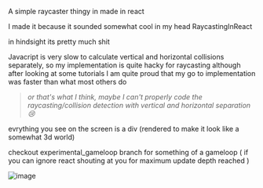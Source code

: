 A simple raycaster thingy in made in react

I made it because it sounded somewhat cool in my head RaycastingInReact 

in hindsight its pretty much shit

Javacript is very slow to calculate vertical and horizontal collisions separately, so my implementation is quite hacky for raycasting although after looking at some tutorials I am quite proud that my go to implementation was faster than what most others do
> <i> or that's what I think, maybe I can't properly code the raycasting/collision detection with vertical and horizontal separation 😢 </i>

evrything you see on the screen is a div (rendered to make it look like a somewhat 3d world)

checkout experimental_gameloop branch for something of a gameloop ( if you can ignore react shouting at you for maximum update depth reached )

![image](https://github.com/user-attachments/assets/d6b78ddb-e807-4f19-958d-3227772a0ea6)

